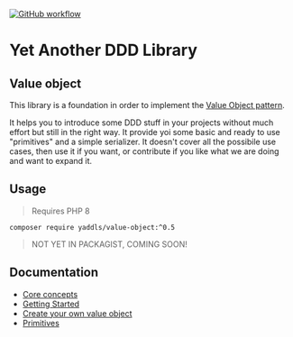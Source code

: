 [![GitHub workflow](https://github.com/yadddl/value-object/actions/workflows/php.yml/badge.svg)](https://github.com/yadddl/value-object/actions/workflows/php.yml)

# Yet Another DDD Library
## Value object

This library is a foundation in order to implement the [Value Object pattern](https://martinfowler.com/bliki/ValueObject.html).

It helps you to introduce some DDD stuff in your projects without much effort but still in the right way. 
It provide yoi some basic and ready to use "primitives" and a simple serializer. 
It doesn't cover all the possibile use cases, then use it if you want, or contribute if you like what we are doing and want to expand it.

## Usage
> Requires PHP 8

    composer require yaddls/value-object:^0.5
> NOT YET IN PACKAGIST, COMING SOON!

## Documentation
- [Core concepts](docs/core_concepts.md)
- [Getting Started](docs/getting_started.md)
- [Create your own value object](docs/create_your_own_value_object.md)
- [Primitives](docs/primitives.md)
